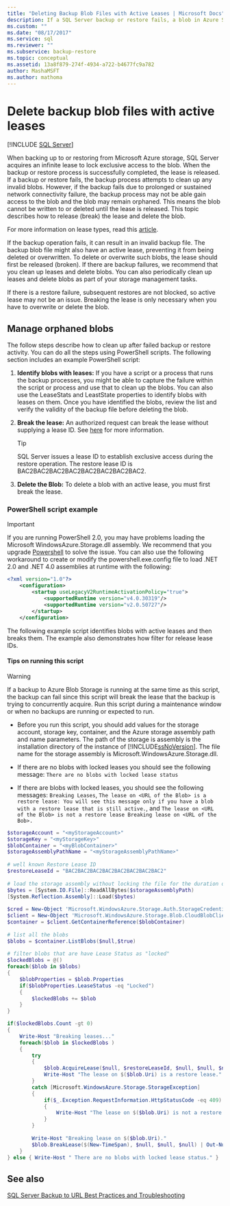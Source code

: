 ```yaml
---
title: "Deleting Backup Blob Files with Active Leases | Microsoft Docs"
description: If a SQL Server backup or restore fails, a blob in Azure Storage can become orphaned. Learn how to delete an orphaned blob.
ms.custom: ""
ms.date: "08/17/2017"
ms.service: sql
ms.reviewer: ""
ms.subservice: backup-restore
ms.topic: conceptual
ms.assetid: 13a8f879-274f-4934-a722-b4677fc9a782
author: MashaMSFT
ms.author: mathoma
---
```

# Delete backup blob files with active leases

 [!INCLUDE [SQL Server](../../includes/applies-to-version/sqlserver.md)]

When backing up to or restoring from Microsoft Azure storage, SQL Server acquires an infinite lease to lock exclusive access to the blob. When the backup or restore process is successfully completed, the lease is released. If a backup or restore fails, the backup process attempts to clean up any invalid blobs. However, if the backup fails due to prolonged or sustained network connectivity failure, the backup  process may not be able gain access to the blob and the blob may remain orphaned. This means the blob cannot be written to or deleted until the lease is released. This topic describes how to release (break) the lease and delete the blob.
  
For more information on lease types, read this [article](/rest/api/storageservices/Lease-Blob).  
  
If the backup operation fails, it can result in an invalid backup file. The backup blob file might also have an active lease, preventing it from being deleted or overwritten. To delete or overwrite such blobs, the lease should first be released (broken). If there are backup failures, we recommend that you clean up leases and delete blobs. You can also periodically clean up leases and delete blobs as part of your storage management tasks.  
  
If there is a restore failure, subsequent restores are not blocked, so active lease may not be an issue. Breaking the lease is only necessary when you have to overwrite or delete the blob.  
  
## Manage orphaned blobs

The follow steps describe how to clean up after failed backup or restore activity. You can do all the steps using PowerShell scripts. The following section includes an example PowerShell script:  
  
1. **Identify blobs with leases:** If you have a script or a process that runs the backup processes, you might be able to capture the failure within the script or process and use that to clean up the blobs.  You can also use the LeaseStats and LeastState properties to identify blobs with leases on them. Once you have identified the blobs, review the list and verify the validity of the backup file before deleting the blob.  
  
1. **Break the lease:** An authorized request can break the lease without supplying a lease ID. See [here](/rest/api/storageservices/Lease-Blob) for more information.  
  
    > [!TIP]  
    > SQL Server issues a lease ID to establish exclusive access during the restore operation. The restore lease ID is BAC2BAC2BAC2BAC2BAC2BAC2BAC2BAC2.  
  
1. **Delete the Blob:** To delete a blob with an active lease, you must first break the lease.  

###  <a name="Code_Example"></a> PowerShell script example  
  
> [!IMPORTANT]
> If you are running PowerShell 2.0, you may have problems loading the Microsoft WindowsAzure.Storage.dll assembly. We recommend that you upgrade [Powershell](/powershell/) to solve the issue. You can also use the following workaround to create or modify the powershell.exe.config file to load .NET 2.0 and .NET 4.0 assemblies at runtime with the following:  
>
> ```xml
> <?xml version="1.0"?>
>     <configuration>
>         <startup useLegacyV2RuntimeActivationPolicy="true">
>             <supportedRuntime version="v4.0.30319"/>
>             <supportedRuntime version="v2.0.50727"/>
>         </startup>
>     </configuration>  
> ```  
  
 The following example script identifies blobs with active leases and then breaks them. The example also demonstrates how filter for release lease IDs.  
  
#### Tips on running this script
  
> [!WARNING]  
> If a backup to Azure Blob Storage is running at the same time as this script, the backup can fail since this script will break the lease that the backup is trying to concurrently acquire. Run this script during a maintenance window or when no backups are running or expected to run.  
  
- Before you run this script, you should add values for the storage account, storage key, container, and the Azure storage assembly path and name parameters. The path of the storage is assembly is the installation directory of the instance of [!INCLUDE[ssNoVersion](../../includes/ssnoversion-md.md)]. The file name for the storage assembly is Microsoft.WindowsAzure.Storage.dll.
  
- If there are no blobs with locked leases you should see the following message: `There are no blobs with locked lease status`
  
- If there are blobs with locked leases, you should see the following messages: `Breaking Leases`, `The lease on <URL of the Blob> is a restore lease: You will see this message only if you have a blob with a restore lease that is still active.`, and `The lease on <URL of the Blob> is not a restore lease Breaking lease on <URL of the Bob>.`
  
```powershell
$storageAccount = "<myStorageAccount>"
$storageKey = "<myStorageKey>"
$blobContainer = "<myBlobContainer>"
$storageAssemblyPathName = "<myStorageAssemblyPathName>"
  
# well known Restore Lease ID  
$restoreLeaseId = "BAC2BAC2BAC2BAC2BAC2BAC2BAC2BAC2"  
  
# load the storage assembly without locking the file for the duration of the PowerShell session  
$bytes = [System.IO.File]::ReadAllBytes($storageAssemblyPath)  
[System.Reflection.Assembly]::Load($bytes)  
  
$cred = New-Object 'Microsoft.WindowsAzure.Storage.Auth.StorageCredentials' $storageAccount, $storageKey  
$client = New-Object 'Microsoft.WindowsAzure.Storage.Blob.CloudBlobClient' "https://$storageAccount.blob.core.windows.net", $cred  
$container = $client.GetContainerReference($blobContainer)  
  
# list all the blobs  
$blobs = $container.ListBlobs($null,$true)
  
# filter blobs that are have Lease Status as "locked"
$lockedBlobs = @()  
foreach($blob in $blobs)  
{  
    $blobProperties = $blob.Properties
    if($blobProperties.LeaseStatus -eq "Locked")  
    {  
        $lockedBlobs += $blob  
    }  
}  

if($lockedBlobs.Count -gt 0)  
{  
    Write-Host "Breaking leases..."
    foreach($blob in $lockedBlobs )
    {  
        try  
        {  
            $blob.AcquireLease($null, $restoreLeaseId, $null, $null, $null)  
            Write-Host "The lease on $($blob.Uri) is a restore lease."  
        }  
        catch [Microsoft.WindowsAzure.Storage.StorageException]  
        {  
            if($_.Exception.RequestInformation.HttpStatusCode -eq 409)  
            {  
                Write-Host "The lease on $($blob.Uri) is not a restore lease."  
            }  
        }  
  
        Write-Host "Breaking lease on $($blob.Uri)."  
        $blob.BreakLease($(New-TimeSpan), $null, $null, $null) | Out-Null  
    }  
} else { Write-Host " There are no blobs with locked lease status." }
```  
  
## See also

[SQL Server Backup to URL Best Practices and Troubleshooting](../../relational-databases/backup-restore/sql-server-backup-to-url-best-practices-and-troubleshooting.md)